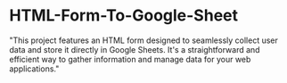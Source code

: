 # HTML-Form-To-Google-Sheet
"This project features an HTML form designed to seamlessly collect user data and store it directly in Google Sheets. It's a straightforward and efficient way to gather information and manage data for your web applications."
